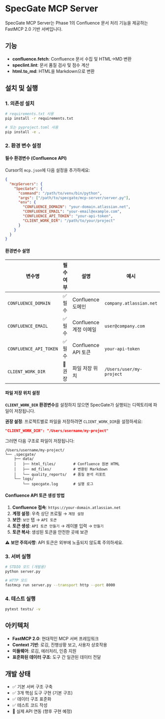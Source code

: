 # SpecGate MCP Server

SpecGate MCP Server는 Phase 1의 Confluence 문서 처리 기능을 제공하는 FastMCP 2.0 기반 서버입니다.

## 기능

- **confluence.fetch**: Confluence 문서 수집 및 HTML→MD 변환
- **speclint.lint**: 문서 품질 검사 및 점수 계산  
- **html.to_md**: HTML을 Markdown으로 변환

## 설치 및 실행

### 1. 의존성 설치
```bash
# requirements.txt 사용
pip install -r requirements.txt

# 또는 pyproject.toml 사용
pip install -e .
```

### 2. 환경 변수 설정

#### 필수 환경변수 (Confluence API)
Cursor의 `mcp.json`에 다음 설정을 추가하세요:

```json
{
  "mcpServers": {
    "SpecGate": {
      "command": "/path/to/venv/bin/python",
      "args": ["/path/to/specgate/mcp-server/server.py"],
      "env": {
        "CONFLUENCE_DOMAIN": "your-domain.atlassian.net",
        "CONFLUENCE_EMAIL": "your-email@example.com",
        "CONFLUENCE_API_TOKEN": "your-api-token",
        "CLIENT_WORK_DIR": "/path/to/your/project"
      }
    }
  }
}
```

#### 환경변수 설명

| 변수명 | 필수여부 | 설명 | 예시 |
|--------|----------|------|------|
| `CONFLUENCE_DOMAIN` | ✅ 필수 | Confluence 도메인 | `company.atlassian.net` |
| `CONFLUENCE_EMAIL` | ✅ 필수 | Confluence 계정 이메일 | `user@company.com` |
| `CONFLUENCE_API_TOKEN` | ✅ 필수 | Confluence API 토큰 | `your-api-token` |
| `CLIENT_WORK_DIR` | 🔧 권장 | 파일 저장 위치 | `/Users/user/my-project` |

#### 파일 저장 위치 설정

**`CLIENT_WORK_DIR` 환경변수**를 설정하지 않으면 SpecGate가 실행되는 디렉토리에 파일이 저장됩니다.

**권장 설정**: 프로젝트별로 파일을 저장하려면 `CLIENT_WORK_DIR`을 설정하세요:

```json
"CLIENT_WORK_DIR": "/Users/username/my-project"
```

그러면 다음 구조로 파일이 저장됩니다:
```
/Users/username/my-project/
└── .specgate/
    ├── data/
    │   ├── html_files/        # Confluence 원본 HTML
    │   ├── md_files/          # 변환된 Markdown
    │   └── quality_reports/   # 품질 분석 리포트
    └── logs/
        └── specgate.log       # 실행 로그
```

#### Confluence API 토큰 생성 방법

1. **Confluence 접속**: `https://your-domain.atlassian.net`
2. **계정 설정**: 우측 상단 프로필 → `계정 설정`
3. **보안**: `보안` 탭 → `API 토큰`
4. **토큰 생성**: `API 토큰 만들기` → 레이블 입력 → `만들기`
5. **토큰 복사**: 생성된 토큰을 안전한 곳에 보관

⚠️ **보안 주의사항**: API 토큰은 외부에 노출되지 않도록 주의하세요.

### 3. 서버 실행
```bash
# STDIO 모드 (개발용)
python server.py

# HTTP 모드
fastmcp run server.py --transport http --port 8000
```

### 4. 테스트 실행
```bash
pytest tests/ -v
```

## 아키텍처

- **FastMCP 2.0**: 현대적인 MCP 서버 프레임워크
- **Context 기반**: 로깅, 진행상황 보고, 사용자 상호작용
- **미들웨어**: 로깅, 에러처리, 인증 지원
- **표준화된 데이터 구조**: 도구 간 일관된 데이터 전달

## 개발 상태

- ✅ 기본 서버 구조 구축
- ✅ 3개 핵심 도구 구현 (기본 구조)
- ✅ 데이터 구조 표준화
- ✅ 테스트 코드 작성
- 🔄 실제 API 연동 (향후 구현 예정)

